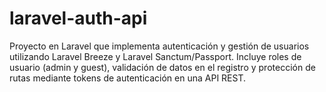# laravel-auth-api
Proyecto en Laravel que implementa autenticación y gestión de usuarios utilizando Laravel Breeze y Laravel Sanctum/Passport. Incluye roles de usuario (admin y guest), validación de datos en el registro y protección de rutas mediante tokens de autenticación en una API REST.
